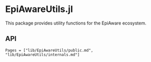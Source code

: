 # EpiAwareUtils.jl

This package provides utility functions for the EpiAware ecosystem.

## API

```@contents
Pages = ["lib/EpiAwareUtils/public.md", "lib/EpiAwareUtils/internals.md"]
```
